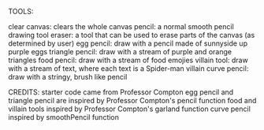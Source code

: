 TOOLS: 

clear canvas: clears the whole canvas
pencil: a normal smooth pencil drawing tool
eraser: a tool that can be used to erase parts of the canvas (as determined by user)
egg pencil: draw with a pencil made of sunnyside up purple eggs
triangle pencil: draw with a stream of purple and orange triangles
food pencil: draw with a stream of food emojies
villain tool: draw with a stream of text, where each text is a Spider-man villain
curve pencil: draw with a stringy, brush like pencil

CREDITS: 
starter code came from Professor Compton
egg pencil and triangle pencil are inspired by Professor Compton's pencil function
food and villain tools inspired by Professor Compton's garland function
curve pencil inspired by smoothPencil function